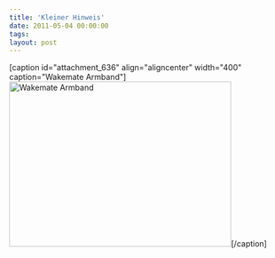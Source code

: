 ```yaml
---
title: 'Kleiner Hinweis'
date: 2011-05-04 00:00:00 
tags: 
layout: post
---
```

[caption id="attachment_636" align="aligncenter" width="400" caption="Wakemate Armband"]<a href="http://blog.kopis.de/wp-content/uploads/2011/05/WM-front-1.jpg"><img class="size-full wp-image-636" title="Wakemate Armband" src="http://blog.kopis.de/wp-content/uploads/2011/05/WM-front-1.jpg" alt="Wakemate Armband" width="400" height="297" /></a>[/caption]
